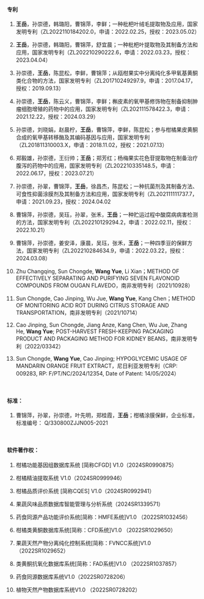 #### 专利

1. **王岳**，孙崇德，韩璐阳，曹锦萍，李鲜；一种枇杷叶绒毛提取物及应用，国家发明专利（ZL2022110184202.0，申请：2022.02.25，授权：2023.05.02）

2. **王岳**，孙崇德，韩璐阳，曹锦萍，舒宜晨；一种枇杷叶提取物及其制备方法和应用，国家发明专利（ZL202210290222.6，申请：2022.03.23，授权：2023.04.04）

3. 孙崇德，**王岳**，陈昆松，李鲜，曹锦萍；从瓯柑果实中分离纯化多甲氧基黄酮类化合物的方法，国家发明专利（ZL201710249297.9，申请：2017.04.17，授权：2019.09.13）

4. 孙崇德，**王岳**，陈云义，曹锦萍，李鲜；槲皮素的氧甲基修饰物在制备抑制肿瘤细胞增殖的药物中的应用，国家发明专利（ZL202111578422.3，申请：2021.12.22，授权：2024.03.29）

5. 孙崇德，刘晓娟，赵晨柠，**王岳**，曹锦萍，李鲜，陈昆松；参与柑橘果皮黄酮合成的氧甲基转移酶及其编码基因与应用，国家发明专利（ZL201811310003.X，申请：2018.11.02，授权：2021.07.13）

6. 郑毅雄，孙崇德，王衍帅；**王岳**；郑芳红；杨梅果实花色苷提取物在制备治疗腹泻的药物中的应用，国家发明专利（ZL202210335148.5，申请：2022.06.17，授权：2023.07.21）

7. 孙崇德，孙翠，曹锦萍，**王岳**，徐昌杰，陈昆松；一种抗菌剂及其制备方法、可食性抑菌涂膜剂及其制备方法和应用，国家发明专利（ZL202111111737.7，申请：2021.09.23，授权：2024.04.02

8. 曹锦萍，孙崇德，吴珏，孙翠，张禾，**王岳**；一种贮运过程中酸腐病病害检测的方法，国家发明专利（ZL202210129294.2，申请：2022.02.11，授权：2022.10.21）

9. 曹锦萍，孙崇德，姜安泽，康晨，吴珏，张禾，**王岳**；一种四季豆的保鲜方法，国家发明专利（ZL202210284634.9，申请：2022.03.22，授权：2024.03.08）

10. Zhu Changqing, Sun Chongde, **Wang Yue**, Li Xian；METHOD OF EFFECTIVELY SEPARATING AND PURIFYING SEVEN FLAVONOID COMPOUNDS FROM OUGAN FLAVEDO，南非发明专利（2021/10928）

11. Sun Chongde, Cao Jinping, Wu Jue, **Wang Yue**, Kang Chen；METHOD OF MONITORING ACID ROT DURING CITRUS STORAGE AND TRANSPORTATION，南非发明专利（2021/10714）

12. Cao Jinping, Sun Chongde, Jiang Anze, Kang Chen, Wu Jue, Zhang He, **Wang Yue**; POST-HARVEST FRESH-KEEPING PACKAGING PRODUCT AND PACKAGING METHOD FOR KIDNEY BEANS，南非发明专利（2022/03342）

13. Sun Chongde, **Wang Yue**, Cao Jinping; HYPOGLYCEMIC USAGE OF MANDARIN ORANGE FRUIT EXTRACT，尼日利亚发明专利（CRP: 009283, RP: F/PT/NC/2024/12354, Date of Patent: 14/05/2024）

 

#### 标准：

1. 曹锦萍，孙翠，孙崇德，叶先明，郑桂霞，**王岳**；柑橘涂膜保鲜，企业标准，标准编号： Q/330800ZJJN005-2021

 

#### 软件著作权：

1. 柑橘功能基因组数据库系统 [简称CFGD] V1.0（2024SR0990875）

2. 柑橘精油提取系统 V1.0（2024SR0999946）

3. 柑橘品质评价系统 [简称CQES] V1.0（2024SR0992941）

4. 果蔬风味品质数据库智能管理与分析系统（2024SR1339571）

5. 药食同源产品功能评价系统[简称：HMFE系统]V1.0 （2022SR1032456）

6. 柑橘类黄酮数据库系统[简称：CFD系统]V1.0 （2022SR1029650）

7. 果蔬天然产物分离纯化控制系统[简称：FVNCC系统]V1.0 （2022SR1029652）

8. 类黄酮抗氧化数据库系统[简称：FAD系统]V1.0 （2022SR1037857）

9. 药食同源数据库系统V1.0（2022SR0728206）

10. 植物天然产物数据库系统V1.0 （2022SR0728202）

